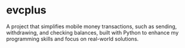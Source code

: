 # evcplus
 A project that simplifies mobile money transactions, such as sending, withdrawing, and checking balances, built with Python to enhance my programming skills and focus on real-world solutions.
